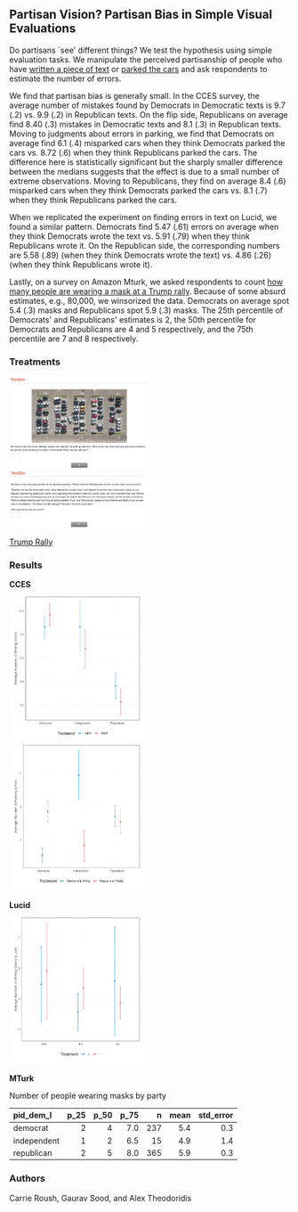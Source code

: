 ## Partisan Vision? Partisan Bias in Simple Visual Evaluations

Do partisans `see' different things? We test the hypothesis using simple evaluation tasks. We manipulate the perceived partisanship of people who have [written a piece of text](data/treats/Mistakes_Dem.png) or [parked the cars](data/treats/Parking_Lot_Dems.png) and ask respondents to estimate the number of errors. 

We find that partisan bias is generally small. In the CCES survey, the average number of mistakes found by Democrats in Democratic texts is 9.7 (.2) vs. 9.9 (.2) in Republican texts. On the flip side, Republicans on average find 8.40 (.3) mistakes in Democratic texts and 8.1 (.3) in Republican texts. Moving to judgments about errors in parking, we find that Democrats on average find 6.1 (.4) misparked cars when they think Democrats parked the cars vs. 8.72 (.6) when they think Republicans parked the cars. The difference here is statistically significant but the sharply smaller difference between the medians suggests that the effect is due to a small number of extreme observations. Moving to Republicans, they find on average 8.4 (.6) misparked cars when they think Democrats parked the cars vs. 8.1 (.7) when they think Republicans parked the cars. 

When we replicated the experiment on finding errors in text on Lucid, we found a similar pattern. Democrats find 5.47 (.61) errors on average when they think Democrats wrote the text vs. 5.91 (.79) when they think Republicans wrote it. On the Republican side, the corresponding numbers are 5.58 (.89) (when they think Democrats wrote the text) vs. 4.86 (.26) (when they think Republicans wrote it).

Lastly, on a survey on Amazon Mturk, we asked respondents to count [how many people are wearing a mask at a Trump rally](data/treats/trump_rally.mp4). Because of some absurd estimates, e.g., 80,000, we winsorized the data. Democrats on average spot 5.4 (.3) masks and Republicans spot 5.9 (.3) masks. The 25th percentile of Democrats' and Republicans' estimates is 2, the 50th percentile for Democrats and Republicans are 4 and 5 respectively, and the 75th percentile are 7 and 8 respectively. 

### Treatments

<img src="data/treats/Parking_Lot_Dems.png" width=50%>

<img src="data/treats/Mistakes_Dem.png" width = 50%>

[Trump Rally](data/treats/trump_rally.mp4)

### Results

**CCES**

<img src="figs/text_cces.png" width=50%>

<img src="figs/parking_cces.png" width=50%>


**Lucid**

<img src="figs/text_lucid.png" width=50%>

**MTurk**

Number of people wearing masks by party 

|pid_dem_l   | p_25| p_50| p_75|   n|     mean| std_error|
|:-----------|----:|----:|----:|---:|--------:|---------:|
|democrat    |    2|    4|  7.0| 237| 5.4|       0.3|
|independent |    1|    2|  6.5|  15| 4.9|       1.4|
|republican  |    2|    5|  8.0| 365| 5.9|       0.3|

### Authors

Carrie Roush, Gaurav Sood, and Alex Theodoridis
